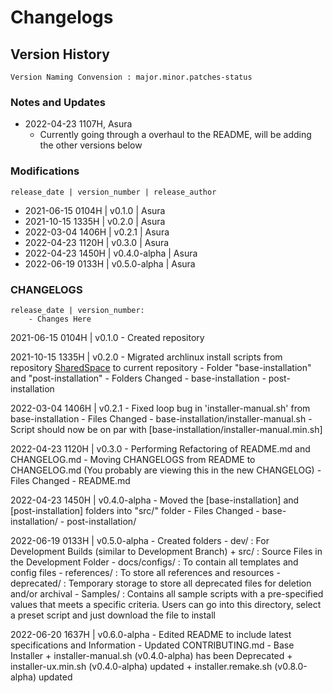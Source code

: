 # Changelogs

## Version History
```
Version Naming Convension : major.minor.patches-status
```

### Notes and Updates

- 2022-04-23 1107H, Asura
	- Currently going through a overhaul to the README, will be adding the other versions below

### Modifications

```
release_date | version_number | release_author
```
+ 2021-06-15 0104H | v0.1.0 | Asura
+ 2021-10-15 1335H | v0.2.0 | Asura
+ 2022-03-04 1406H | v0.2.1 | Asura
+ 2022-04-23 1120H | v0.3.0 | Asura
+ 2022-04-23 1450H | v0.4.0-alpha | Asura
+ 2022-06-19 0133H | v0.5.0-alpha | Asura

### CHANGELOGS
```
release_date | version_number:
	- Changes Here
```
2021-06-15 0104H | v0.1.0
	- Created repository

2021-10-15 1335H | v0.2.0
	- Migrated archlinux install scripts from repository [SharedSpace](https://github.com/Thanatisia/SharedSpace) to current repository
		- Folder "base-installation" and "post-installation" 
	- Folders Changed
		- base-installation
		- post-installation

2022-03-04 1406H | v0.2.1
	- Fixed loop bug in 'installer-manual.sh' from base-installation
	- Files Changed
		- base-installation/installer-manual.sh
			- Script should now be on par with [base-installation/installer-manual.min.sh]

2022-04-23 1120H | v0.3.0
	- Performing Refactoring of README.md and CHANGELOG.md
		- Moving CHANGELOGS from README to CHANGELOG.md (You probably are viewing this in the new CHANGELOG)
	- Files Changed
		- README.md

2022-04-23 1450H | v0.4.0-alpha
	- Moved the [base-installation] and [post-installation] folders into "src/" folder
	- Files Changed
		- base-installation/
		- post-installation/

2022-06-19 0133H | v0.5.0-alpha
    - Created folders
        - dev/ : For Development Builds (similar to Development Branch)
            + src/ : Source Files in the Development Folder
        - docs/configs/ : To contain all templates and config files
        - references/ : To store all references and resources 
            - deprecated/ : Temporary storage to store all deprecated files for deletion and/or archival
            - Samples/ : Contains all sample scripts with a pre-specified values that meets a specific criteria. Users can go into this directory, select a preset script and just download the file to install

2022-06-20 1637H | v0.6.0-alpha
    - Edited README to include latest specifications and Information
    - Updated CONTRIBUTING.md
    - Base Installer
        + installer-manual.sh (v0.4.0-alpha) has been Deprecated
        + installer-ux.min.sh (v0.4.0-alpha) updated
        + installer.remake.sh (v0.8.0-alpha) updated

